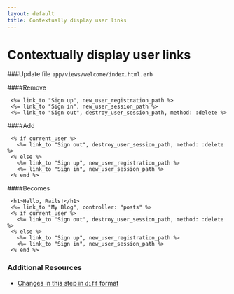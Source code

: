 ```yaml
---
layout: default
title: Contextually display user links
---
```


<h1 id="main">Contextually display user links</h1>

###Update file `app/views/welcome/index.html.erb`

####Remove
```
 <%= link_to "Sign up", new_user_registration_path %>
 <%= link_to "Sign in", new_user_session_path %>
 <%= link_to "Sign out", destroy_user_session_path, method: :delete %>
```


####Add
```
 <% if current_user %>
   <%= link_to "Sign out", destroy_user_session_path, method: :delete %>
 <% else %>
   <%= link_to "Sign up", new_user_registration_path %>
   <%= link_to "Sign in", new_user_session_path %>
 <% end %>
```


####Becomes
```
 <h1>Hello, Rails!</h1>
 <%= link_to "My Blog", controller: "posts" %>
 <% if current_user %>
   <%= link_to "Sign out", destroy_user_session_path, method: :delete %>
 <% else %>
   <%= link_to "Sign up", new_user_registration_path %>
   <%= link_to "Sign in", new_user_session_path %>
 <% end %>

```



### Additional Resources

* [Changes in this step in `diff` format](https://github.com/software-academy/devise_bdd/commit/4db421c1f4b6db65c750e41614b60160388a4f6a)

